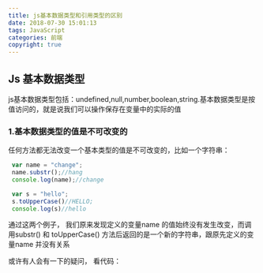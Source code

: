 ```yaml
---
title: js基本数据类型和引用类型的区别
date: 2018-07-30 15:01:13
tags: JavaScript
categories: 前端
copyright: true
---
```

 

## Js 基本数据类型  

js基本数据类型包括：undefined,null,number,boolean,string.基本数据类型是按值访问的，就是说我们可以操作保存在变量中的实际的值  

### 1.基本数据类型的值是不可改变的  
 任何方法都无法改变一个基本类型的值是不可改变的，比如一个字符串：  
 ```js
  var name = "change";
  name.substr();//hang
  console.log(name);//change

  var s = "hello";
  s.toUpperCase()//HELLO;
  console.log(s)//hello  

 ```

 通过这两个例子， 我们原来发现定义的变量name 的值始终没有发生改变，而调用substr() 和 toUpperCase() 方法后返回的是一个新的字符串，跟原先定义的变量name 并没有关系  

 或许有人会有一下的疑问， 看代码：   

